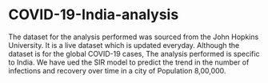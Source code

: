 # COVID-19-India-analysis
The dataset for the analysis performed was sourced from the John Hopkins University. 
It is a live dataset which is updated everyday.
Although the dataset is for the global COVID-19 cases, The analysis performed is specific to India.
We have ued the SIR model to predict the trend in the number of infections and recovery over time in a city of Population 8,00,000. 
